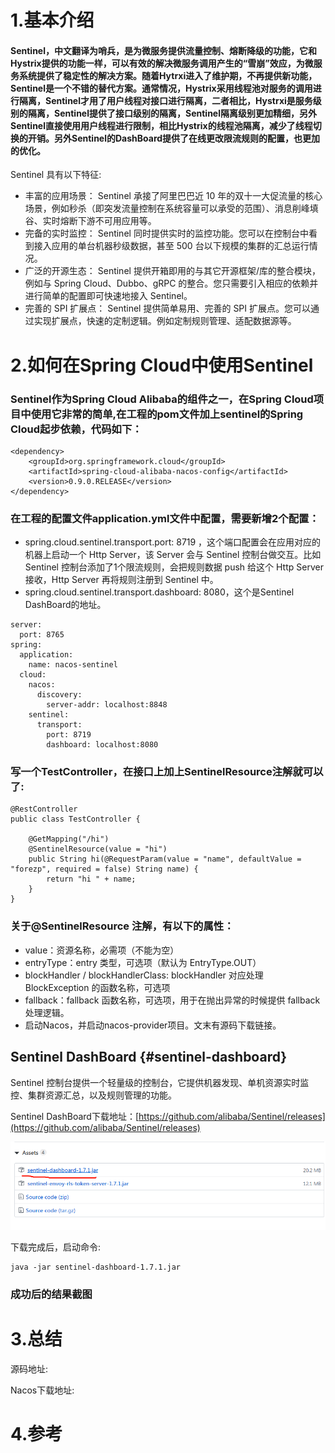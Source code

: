 # 1.基本介绍

#### Sentinel，中文翻译为哨兵，是为微服务提供流量控制、熔断降级的功能，它和Hystrix提供的功能一样，可以有效的解决微服务调用产生的“雪崩”效应，为微服务系统提供了稳定性的解决方案。随着Hytrxi进入了维护期，不再提供新功能，Sentinel是一个不错的替代方案。通常情况，Hystrix采用线程池对服务的调用进行隔离，Sentinel才用了用户线程对接口进行隔离，二者相比，Hystrxi是服务级别的隔离，Sentinel提供了接口级别的隔离，Sentinel隔离级别更加精细，另外Sentinel直接使用用户线程进行限制，相比Hystrix的线程池隔离，减少了线程切换的开销。另外Sentinel的DashBoard提供了在线更改限流规则的配置，也更加的优化。

Sentinel 具有以下特征:

* 丰富的应用场景： Sentinel 承接了阿里巴巴近 10 年的双十一大促流量的核心场景，例如秒杀（即突发流量控制在系统容量可以承受的范围）、消息削峰填谷、实时熔断下游不可用应用等。
* 完备的实时监控： Sentinel 同时提供实时的监控功能。您可以在控制台中看到接入应用的单台机器秒级数据，甚至 500 台以下规模的集群的汇总运行情况。
* 广泛的开源生态： Sentinel 提供开箱即用的与其它开源框架/库的整合模块，例如与 Spring Cloud、Dubbo、gRPC 的整合。您只需要引入相应的依赖并进行简单的配置即可快速地接入 Sentinel。
* 完善的 SPI 扩展点： Sentinel 提供简单易用、完善的 SPI 扩展点。您可以通过实现扩展点，快速的定制逻辑。例如定制规则管理、适配数据源等。

# 2.如何在Spring Cloud中使用Sentinel

### Sentinel作为Spring Cloud Alibaba的组件之一，在Spring Cloud项目中使用它非常的简单,在工程的pom文件加上sentinel的Spring Cloud起步依赖，代码如下：

```
<dependency>
    <groupId>org.springframework.cloud</groupId>
    <artifactId>spring-cloud-alibaba-nacos-config</artifactId>
    <version>0.9.0.RELEASE</version>
</dependency>
```

### 在工程的配置文件application.yml文件中配置，需要新增2个配置：

* spring.cloud.sentinel.transport.port: 8719 ，这个端口配置会在应用对应的机器上启动一个 Http Server，该 Server 会与 Sentinel 控制台做交互。比如 Sentinel 控制台添加了1个限流规则，会把规则数据 push 给这个 Http Server 接收，Http Server 再将规则注册到 Sentinel 中。
* spring.cloud.sentinel.transport.dashboard: 8080，这个是Sentinel DashBoard的地址。

```
server:
  port: 8765
spring:
  application:
    name: nacos-sentinel
  cloud:
    nacos:
      discovery:
        server-addr: localhost:8848
    sentinel:
      transport:
        port: 8719
        dashboard: localhost:8080
```

### 写一个TestController，在接口上加上SentinelResource注解就可以了:

```
@RestController
public class TestController {

    @GetMapping("/hi")
    @SentinelResource(value = "hi")
    public String hi(@RequestParam(value = "name", defaultValue = "forezp", required = false) String name) {
        return "hi " + name;
    }
}
```

### 关于@SentinelResource 注解，有以下的属性：

* value：资源名称，必需项（不能为空）
* entryType：entry 类型，可选项（默认为 EntryType.OUT）
* blockHandler / blockHandlerClass: blockHandler 对应处理 BlockException 的函数名称，可选项
* fallback：fallback 函数名称，可选项，用于在抛出异常的时候提供 fallback 处理逻辑。
* 启动Nacos，并启动nacos-provider项目。文末有源码下载链接。

## Sentinel DashBoard {#sentinel-dashboard}

Sentinel 控制台提供一个轻量级的控制台，它提供机器发现、单机资源实时监控、集群资源汇总，以及规则管理的功能。

Sentinel DashBoard下载地址：[https://github.com/alibaba/Sentinel/releases](https://github.com/alibaba/Sentinel/releases)

![img](/static/image/微信截图_20200402111503.png)

下载完成后，启动命令:

```
java -jar sentinel-dashboard-1.7.1.jar
```

### 

### 成功后的结果截图

# 3.总结

源码地址:

Nacos下载地址:

# 4.参考




